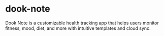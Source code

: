 # dook-note
Dook Note is a customizable health tracking app that helps users monitor fitness, mood, diet, and more with intuitive templates and cloud sync.
